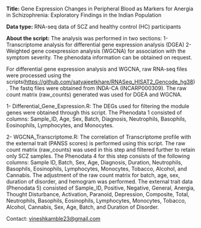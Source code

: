 **Title:** Gene Expression Changes in Peripheral Blood as Markers for Anergia in Schizophrenia: Exploratory Findings in the Indian Population

**Data type:** RNA-seq data of SCZ and healthy control (HC) participants

**About the script:** 
The analysis was performed in two sections: 
1- Transcriptome analysis for differential gene expression analysis (DGEA) 
2- Weighted gene coexpression analysis (WGCNA) for association with the symptom severity. 
The phenodata information can be obtained on request.  

For differential gene expression analysis and WGCNA, raw RNA-seq files were processed using the scripts(https://github.com/satyajeetkhare/RNASeq_HISAT2_Gencode_hg38). The fastq files were obtained from INDA-CA (INCARP000309). The raw count matrix (raw_counts) generated was used for DGEA and WGCNA.

1- Differential_Gene_Expression.R: The DEGs used for filtering the module genes were obtained through this script. The Phenodata 1 consisted of columns: Sample_ID, Age, Sex, Batch, Diagnosis, Neutrophils, Basophils, Eosinophils, Lymphocytes, and Monocytes.

2- WGCNA_Transcriptome.R: The correlation of Transcriptome profile with the external trait (PANSS scores) is performed using this script. The raw count matrix (raw_counts) was used in this step and filtered further to retain only SCZ samples. The Phenodata 4 for this step consists of the following columns: Sample ID, Batch, Sex, Age, Diagnosis, Duration, Neutrophils, Basophils, Eosinophils, Lymphocytes, Monocytes, Tobacco, Alcohol, and Cannabis. The adjustment of the raw count matrix for batch, age, sex, duration of disorder, and hemogram was performed. The external trait data (Phenodata 5) consisted of Sample_ID, Positive, Negative, General, Anergia, Thought Disturbance, Activation, Paranoid, Depression, Composite, Total, Neutrophils, Basophils, Eosinophils, Lymphocytes, Monocytes, Tobacco, Alcohol, Cannabis, Sex, Age, Batch, and Duration of Disorder. 

Contact: vineshkamble23@gmail.com
